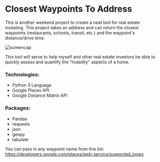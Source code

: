 # Closest Waypoints To Address

This is another weekend project to create a neat tool for real estate investing. This project takes an address and can return the closest waypoints (restaurants, schools, transit, etc.) and the waypoint's distance/drive time.

![screencap](https://github.com/tylerwooten/closest-waypoints-to-address/screencap.png?raw=true)

This tool will serve to help myself and other real estate investors be able to quickly assess and quantify the "livability" aspects of a home.

### Technologies:
- Python 3 Language
- Google Places API
- Google Distance Matrix API

### Packages:
- Pandas
- requests
- json
- geopy
- tabulate

You can pass in any waypoint name from this list:
https://developers.google.com/places/web-service/supported_types

